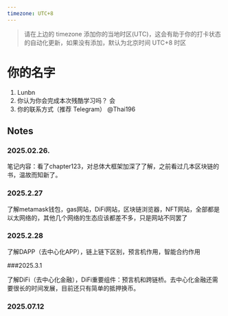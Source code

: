 ```yaml
---
timezone: UTC+8
---
```


> 请在上边的 timezone 添加你的当地时区(UTC)，这会有助于你的打卡状态的自动化更新，如果没有添加，默认为北京时间 UTC+8 时区


# 你的名字

1. Lunbn
2. 你认为你会完成本次残酷学习吗？  会
3. 你的联系方式（推荐 Telegram）  @Thai196

## Notes

<!-- Content_START -->

### 2025.02.26.

笔记内容：看了chapter123，对总体大框架加深了了解，之前看过几本区块链的书，温故而知新了。

### 2025.2.27

了解metamask钱包，gas网站，DiFi网站，区块链浏览器，NFT网站，全部都是以太网络的，其他几个网络的生态应该都差不多，只是网站不同罢了

### 2025.2.28

了解DAPP（去中心化APP），链上链下区别，预言机作用，智能合约作用

###2025.3.1

了解DiFi（去中心化金融），DiFi重要组件：预言机和跨链桥。去中心化金融还需要很长的时间发展，目前还只有简单的抵押换币。
### 2025.07.12

<!-- Content_END -->
